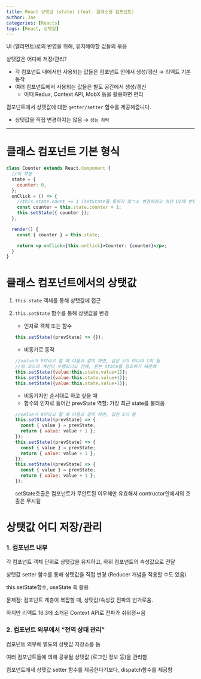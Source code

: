 ```yaml
---
title: React 상탯값 (state) (feat. 클래스형 컴포넌트)
author: Jae
categories: [Reacts]
tags: [React, 상탯값]
---
```


UI (엘리먼트)로의 반영을 위해, 유지해야할 값들의 묶음

상탯값은 어디에 저장/관리?

- 각 컴포넌트 내에서만 사용되는 값들은 컴포넌트 안에서 생성/갱신 → 리액트 기본 동작
- 여러 컴포넌트에서 사용되는 값들은 별도 공간에서 생성/갱신
  - 이때 Redux, Context API, MobX 등을 활용하면 편리

컴포넌트에서 상탯값에 대한 `getter/setter` 함수를 제공해줍니다.

- 상탯값을 직접 변경하지는 않음 → `성능 하락`

---

# 클래스 컴포넌트 기본 형식

```jsx
class Counter extends React.Component {
  //이 부분
  state = {
    counter: 0,
  };
  onClick = () => {
    //this.state.count += 1 (setState를 통하지 않ㄱ소 변경하려고 하면 UI에 반영안됨)
    const counter = this.state.counter + 1;
    this.setState({ counter });
  };

  render() {
    const { counter } = this.state;

    return <p onClick={this.onClick}>Counter: {counter}</p>;
  }
}
```

# 클래스 컴포넌트에서의 상탯값

1. `this.state` 객체를 통해 상탯값에 접근
2. `this.setState` 함수를 통해 상탯값을 변경

   - 인자로 객체 또는 함수

   ```jsx
   this.setState((prevState) => {});
   ```

   - 비동기로 동작

   ```jsx
   //value가 0이라고 할 때 다음과 같이 하면, 값은 3이 아니라 1이 됨
   //위 코드의 계산이 수행되기도 전에, 원본 state를 참조하기 때문에
   this.setState({value:this.state.value+1)};
   this.setState({value:this.state.value+1)};
   this.setState({value:this.state.value+1)};
   ```

   - 비동기지만 순서대로 하고 싶을 때
   - 함수의 인자로 들어간 prevState 역할: 가장 최근 state를 불러옴

   ```jsx
   //value가 0이라고 할 때 다음과 같이 하면, 값은 3이 됨
   this.setState((prevState) => {
     const { value } = prevState;
     return { value: value + 1 };
   });
   this.setState((prevState) => {
     const { value } = prevState;
     return { value: value + 1 };
   });
   this.setState((prevState) => {
     const { value } = prevState;
     return { value: value + 1 };
   });
   ```

   setState호출은 컴포넌트가 무안트된 이우헤만 유효해서 contructor안에서의 호출은 무시됨

# 상탯값 어디 저장/관리

### 1. **컴포넌트 내부**

각 컴포넌트 객체 단위로 상탯값을 유지하고, 하위 컴포넌트의 속성값으로 전달

상탯값 setter 함수를 통해 상탯값을 직접 변경 (Reducer 개념을 적용할 수도 있음)

this.setState함수, useState 훅 활용

문제점: 컴포넌트 계층이 복잡할 때, 상탯값/속성값 전파의 번거로움.

하지만 리액트 16.3에 소개된 Context API로 전파가 쉬워졍ㅆ음

### 2. **컴포넌트 외부에서 “전역 상태 관리”**

컴포넌트 외부에 별도의 상탯값 저장소를 둠

여러 컴포넌트들에 의해 공유될 상탯값 (로그인 정보 등)을 관리함

컴포넌트에세 상탯값 setter 함수를 제공한다기보다, dispatch함수를 제공함
